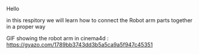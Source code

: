 Hello

in this respitory we will learn how to connect the Robot arm parts together in a proper way 

GIF showing the robot arm in cinema4d : https://gyazo.com/1789bb3743dd3b5a5ca9a5f947c45351

